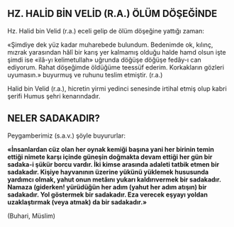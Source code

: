 ## HZ. HALİD BİN VELİD (R.A.) ÖLÜM    DÖŞEĞİNDE

Hz. Halid bin Velid (r.a.) eceli gelip de ölüm döşeğine yattığı zaman:

«Şimdiye dek yüz kadar muharebede bulun­dum. Bedenimde ok, kılınç, mızrak yarasından hâlî bir karış yer kalmamış olduğu halde hamd olsun işte şimdi ise «ilâ-yı kelimetullah» uğrunda döğüşe döğüşe fedây-ı can ediyorum. Rahat dö­şeğimde öldüğüme teessüf ederim. Korkakların gözleri uyumasın.» buyurmuş ve ruhunu teslim etmiştir. (r.a.)

Halid bin Velid (r.a.), hicretin yirmi yedinci senesinde irtihal etmiş olup kabri şerifi Humus şehri kenarındadır.

## NELER SADAKADIR?

Peygamberimiz (s.a.v.) şöyle buyururlar:

**«İnsanlardan cüz olan her oynak kemiği ba­şına yani her birinin temin ettiği nimete karşı içinde güneşin doğmakta devam ettiği her gün bir sadaka-i şükür borcu vardır. İki kimse arasında adaleti tatbik etmen bir sadakadır. Kişiye hayvanının üzerine yükünü yüklemek hususunda yardımcı olmak, yahut onun metâını yukarı kaldırıvermek bir sadakadır. Namaza (giderken! yürüdüğün her adım (yahut her adım atışın) bir sadakadır. Yol göstermek bir sadakadır. Eza verecek eşyayı yoldan uzaklaştırmak (veya atmak) da bir sadakadır.»**

(Buhari, Müslim)
